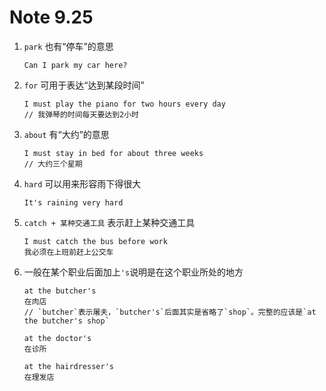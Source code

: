 # Note 9.25

1. `park` 也有“停车”的意思

   ```
   Can I park my car here?
   ```

2. `for` 可用于表达“达到某段时间”

   ```
   I must play the piano for two hours every day
   // 我弹琴的时间每天要达到2小时
   ```

3. `about` 有“大约”的意思

   ```
   I must stay in bed for about three weeks
   // 大约三个星期
   ```

4. `hard` 可以用来形容雨下得很大

   ```
   It's raining very hard
   ```

5. `catch + 某种交通工具` 表示赶上某种交通工具

   ```
   I must catch the bus before work
   我必须在上班前赶上公交车
   ```

6. 一般在某个职业后面加上`'s`说明是在这个职业所处的地方

   ```
   at the butcher's
   在肉店
   // `butcher`表示屠夫，`butcher's`后面其实是省略了`shop`。完整的应该是`at the butcher's shop`

   at the doctor's
   在诊所

   at the hairdresser's
   在理发店
   ```
